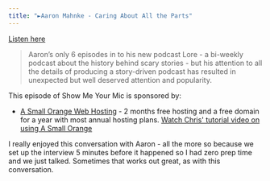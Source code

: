 ```yaml
---
title: "►Aaron Mahnke - Caring About All the Parts"
---
```

<p><a href="https://goodstuff.network/smym/86">Listen here</a></p>
<blockquote><p>
  Aaron&rsquo;s only 6 episodes in to his new podcast Lore - a bi-weekly podcast about the history behind scary stories - but his attention to all the details of producing a story-driven podcast has resulted in unexpected but well deserved attention and popularity.
</p></blockquote>
<p>This episode of Show Me Your Mic is sponsored by:</p>
<ul>
<li><a href="https://ift.tt/1CsQlrL">A Small Orange Web Hosting</a> - 2 months free hosting and a free domain for a year with most annual hosting plans. <a href="https://www.youtube.com/watch?v=_dQr69-dkbU">Watch Chris&#39; tutorial video on using A Small Orange</a></li>
</ul>
<p>I really enjoyed this conversation with Aaron - all the more so because we set up the interview 5 minutes before it happened so I had zero prep time and we just talked. Sometimes that works out great, as with this conversation.</p>
